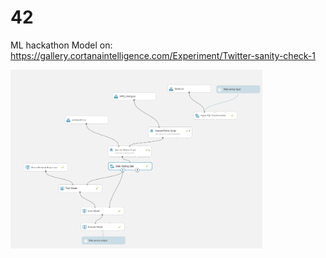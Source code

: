 # 42
ML hackathon
Model on: https://gallery.cortanaintelligence.com/Experiment/Twitter-sanity-check-1

<img src="https://github.com/cachemoi/42/blob/master/model_screenshot.png" width="80%"/>
